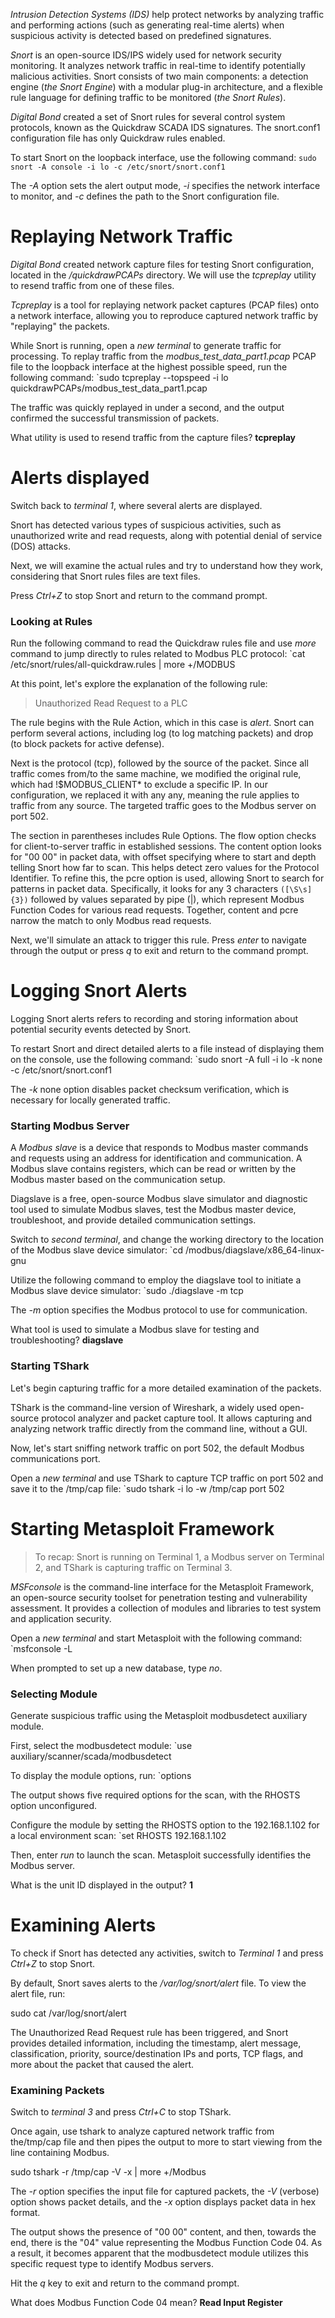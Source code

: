 _Intrusion Detection Systems (IDS)_ help protect networks by analyzing traffic and performing actions (such as generating real-time alerts) when suspicious activity is detected based on predefined signatures.

_Snort_ is an open-source IDS/IPS widely used for network security monitoring. It analyzes network traffic in real-time to identify potentially malicious activities. Snort consists of two main components: a detection engine (_the Snort Engine_) with a modular plug-in architecture, and a flexible rule language for defining traffic to be monitored (_the Snort Rules_).

_Digital Bond_ created a set of Snort rules for several control system protocols, known as the Quickdraw SCADA IDS signatures. The snort.conf1 configuration file has only Quickdraw rules enabled.

To start Snort on the loopback interface, use the following command:
`sudo snort -A console -i lo -c /etc/snort/snort.conf1`

The _-A_ option sets the alert output mode, _-i_ specifies the network interface to monitor, and _-c_ defines the path to the Snort configuration file.
# Replaying Network Traffic

_Digital Bond_ created network capture files for testing Snort configuration, located in the _/quickdrawPCAPs_ directory. We will use the _tcpreplay_ utility to resend traffic from one of these files.

_Tcpreplay_ is a tool for replaying network packet captures (PCAP files) onto a network interface, allowing you to reproduce captured network traffic by "replaying" the packets.

While Snort is running, open a _new terminal_ to generate traffic for processing.
To replay traffic from the _modbus_test_data_part1.pcap_ PCAP file to the loopback interface at the highest possible speed, run the following command:
`sudo tcpreplay --topspeed -i lo quickdrawPCAPs/modbus_test_data_part1.pcap

The traffic was quickly replayed in under a second, and the output confirmed the successful transmission of packets.

What utility is used to resend traffic from the capture files? **tcpreplay**
# Alerts displayed

Switch back to _terminal 1_, where several alerts are displayed.

Snort has detected various types of suspicious activities, such as unauthorized write and read requests, along with potential denial of service (DOS) attacks.

Next, we will examine the actual rules and try to understand how they work, considering that Snort rules files are text files.

Press _Ctrl+Z_ to stop Snort and return to the command prompt.
### Looking at Rules

Run the following command to read the Quickdraw rules file and use _more_ command to jump directly to rules related to Modbus PLC protocol:
`cat /etc/snort/rules/all-quickdraw.rules | more +/MODBUS

At this point, let's explore the explanation of the following rule:
> Unauthorized Read Request to a PLC

The rule begins with the Rule Action, which in this case is _alert_. Snort can perform several actions, including log (to log matching packets) and drop (to block packets for active defense).

Next is the protocol (tcp), followed by the source of the packet. Since all traffic comes from/to the same machine, we modified the original rule, which had !$MODBUS_CLIENT* to exclude a specific IP. In our configuration, we replaced it with any any, meaning the rule applies to traffic from any source. The targeted traffic goes to the Modbus server on port 502.

The section in parentheses includes Rule Options. The flow option checks for client-to-server traffic in established sessions. The content option looks for "00 00" in packet data, with offset specifying where to start and depth telling Snort how far to scan. This helps detect zero values for the Protocol Identifier. To refine this, the pcre option is used, allowing Snort to search for patterns in packet data. Specifically, it looks for any 3 characters `([\S\s]{3})` followed by values separated by pipe (|), which represent Modbus Function Codes for various read requests. Together, content and pcre narrow the match to only Modbus read requests.

Next, we'll simulate an attack to trigger this rule.
Press _enter_ to navigate through the output or press _q_ to exit and return to the command prompt.
# Logging Snort Alerts

Logging Snort alerts refers to recording and storing information about potential security events detected by Snort.

To restart Snort and direct detailed alerts to a file instead of displaying them on the console, use the following command:
`sudo snort -A full -i lo -k none -c /etc/snort/snort.conf1

The _-k_ none option disables packet checksum verification, which is necessary for locally generated traffic.
### Starting Modbus Server

A _Modbus slave_ is a device that responds to Modbus master commands and requests using an address for identification and communication. A Modbus slave contains registers, which can be read or written by the Modbus master based on the communication setup.

Diagslave is a free, open-source Modbus slave simulator and diagnostic tool used to simulate Modbus slaves, test the Modbus master device, troubleshoot, and provide detailed communication settings.

Switch to _second terminal_, and change the working directory to the location of the Modbus slave device simulator:
`cd /modbus/diagslave/x86_64-linux-gnu

Utilize the following command to employ the diagslave tool to initiate a Modbus slave device simulator:
`sudo ./diagslave -m tcp

The _-m_ option specifies the Modbus protocol to use for communication.

What tool is used to simulate a Modbus slave for testing and troubleshooting?
**diagslave**
### Starting TShark

Let's begin capturing traffic for a more detailed examination of the packets.

TShark is the command-line version of Wireshark, a widely used open-source protocol analyzer and packet capture tool. It allows capturing and analyzing network traffic directly from the command line, without a GUI.

Now, let's start sniffing network traffic on port 502, the default Modbus communications port.

Open a _new terminal_ and use TShark to capture TCP traffic on port 502 and save it to the /tmp/cap file:
`sudo tshark -i lo -w /tmp/cap port 502
# Starting Metasploit Framework

> To recap: Snort is running on Terminal 1, a Modbus server on Terminal 2, and TShark is capturing traffic on Terminal 3.

_MSFconsole_ is the command-line interface for the Metasploit Framework, an open-source security toolset for penetration testing and vulnerability assessment. It provides a collection of modules and libraries to test system and application security.

Open a _new terminal_ and start Metasploit with the following command:
`msfconsole -L

When prompted to set up a new database, type _no_.
### Selecting Module

Generate suspicious traffic using the Metasploit modbusdetect auxiliary module.

First, select the modbusdetect module:
`use auxiliary/scanner/scada/modbusdetect

To display the module options, run:
`options

The output shows five required options for the scan, with the RHOSTS option unconfigured.

Configure the module by setting the RHOSTS option to the 192.168.1.102 for a local environment scan:
`set RHOSTS 192.168.1.102

Then, enter _run_ to launch the scan.
Metasploit successfully identifies the Modbus server.

What is the unit ID displayed in the output? **1**
# Examining Alerts

To check if Snort has detected any activities, switch to _Terminal 1_ and press _Ctrl+Z_ to stop Snort.

By default, Snort saves alerts to the _/var/log/snort/alert_ file. To view the alert file, run:

sudo cat /var/log/snort/alert

The Unauthorized Read Request rule has been triggered, and Snort provides detailed information, including the timestamp, alert message, classification, priority, source/destination IPs and ports, TCP flags, and more about the packet that caused the alert.

### Examining Packets

Switch to _terminal 3_ and press _Ctrl+C_ to stop TShark.

Once again, use tshark to analyze captured network traffic from the/tmp/cap file and then pipes the output to more to start viewing from the line containing Modbus.

sudo tshark -r /tmp/cap -V -x | more +/Modbus

The _-r_ option specifies the input file for captured packets, the _-V_ (verbose) option shows packet details, and the _-x_ option displays packet data in hex format.

The output shows the presence of "00 00" content, and then, towards the end, there is the "04" value representing the Modbus Function Code 04. As a result, it becomes apparent that the modbusdetect module utilizes this specific request type to identify Modbus servers.

Hit the _q_ key to exit and return to the command prompt.

What does Modbus Function Code 04 mean?
**Read Input Register**
